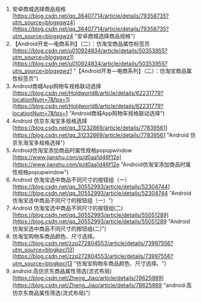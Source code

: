 1. 安卓商城选择商品规格<br>[https://blog.csdn.net/qq_36407714/article/details/79358735?utm_source=blogxgwz4](https://blog.csdn.net/qq_36407714/article/details/79358735?utm_source=blogxgwz4 "安卓商城选择商品规格")
2. 【Android开发—电商系列】（二）：仿淘宝商品属性标签页<br>[https://blog.csdn.net/u010924834/article/details/50353955?utm_source=blogxgwz1](https://blog.csdn.net/u010924834/article/details/50353955?utm_source=blogxgwz1 "【Android开发—电商系列】（二）：仿淘宝商品属性标签页")
3. Android商城App购物车规格联动选择<br>[https://blog.csdn.net/Holdworld8/article/details/62231779?locationNum=7&fps=1](https://blog.csdn.net/Holdworld8/article/details/62231779?locationNum=7&fps=1 "Android商城App购物车规格联动选择")
4. Android 仿京东淘宝多规格选择<br>[https://blog.csdn.net/qq_31232869/article/details/77839561](https://blog.csdn.net/qq_31232869/article/details/77839561 "Android 仿京东淘宝多规格选择")
5. Android仿淘宝添加商品时属性规格popupwindow<br>[https://www.jianshu.com/p/d0aa1d46f12e](https://www.jianshu.com/p/d0aa1d46f12e "Android仿淘宝添加商品时属性规格popupwindow")
6. Android 仿淘宝选中商品不同尺寸的按钮组（一）<br>[https://blog.csdn.net/qq_30552993/article/details/52304744](https://blog.csdn.net/qq_30552993/article/details/52304744 "Android 仿淘宝选中商品不同尺寸的按钮组（一）")
7. Android 仿淘宝选中商品不同尺寸的按钮组(二)<br>[https://blog.csdn.net/qq_30552993/article/details/55051289](https://blog.csdn.net/qq_30552993/article/details/55051289 "Android 仿淘宝选中商品不同尺寸的按钮组(二)")
8. 仿淘宝购物车商品颜色、尺寸选择。<br>[https://blog.csdn.net/zzq272804553/article/details/73997556?utm_source=blogkpcl13](https://blog.csdn.net/zzq272804553/article/details/73997556?utm_source=blogkpcl13 "仿淘宝购物车商品颜色、尺寸选择。")
9. android:高仿京东商品属性筛选(流式布局)<br>[https://blog.csdn.net/Zheng_Jiao/article/details/78625989](https://blog.csdn.net/Zheng_Jiao/article/details/78625989 "android:高仿京东商品属性筛选(流式布局)")